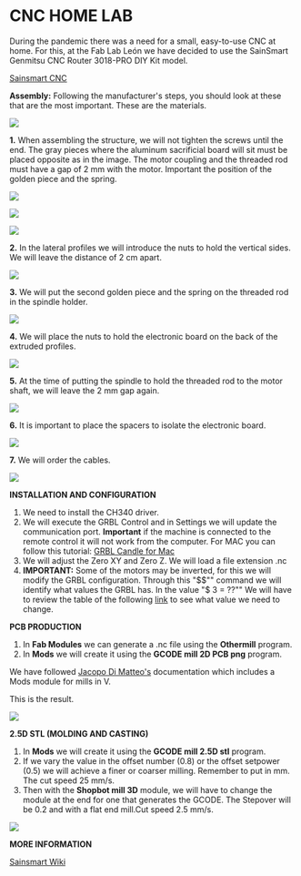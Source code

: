 # **CNC HOME LAB**

During the pandemic there was a need for a small, easy-to-use CNC at home. For this, at the Fab Lab León we have decided to use the SainSmart Genmitsu CNC Router 3018-PRO DIY Kit model.

[Sainsmart CNC](https://www.sainsmart.com/products/sainsmart-genmitsu-cnc-router-3018-pro-diy-kit)

**Assembly:**
Following the manufacturer's steps, you should look at these that are the most important. These are the materials.

![](https://i.imgur.com/wKPmRac.jpg)


**1.** When assembling the structure, we will not tighten the screws until the end. The gray pieces where the aluminum sacrificial board will sit must be placed opposite as in the image. The motor coupling and the threaded rod must have a gap of 2 mm with the motor. Important the position of the golden piece and the spring.

![](https://i.imgur.com/lHRJ6FP.jpg)

![](https://i.imgur.com/UdP0DpA.jpg)

![](https://i.imgur.com/y8OIuDE.jpg)

**2.** In the lateral profiles we will introduce the nuts to hold the vertical sides. We will leave the distance of 2 cm apart.

![](https://i.imgur.com/YIRxgvH.jpg)

**3.** We will put the second golden piece and the spring on the threaded rod in the spindle holder. 

![](https://i.imgur.com/zGWGpHY.jpg)

**4.** We will place the nuts to hold the electronic board on the back of the extruded profiles.

![](https://i.imgur.com/xPSuocI.jpg)

**5.** At the time of putting the spindle to hold the threaded rod to the motor shaft, we will leave the 2 mm gap again.

![](https://i.imgur.com/fLKVjof.jpg)

**6.** It is important to place the spacers to isolate the electronic board.

![](https://i.imgur.com/aw4Iy4l.jpg)

**7.** We will order the cables. 

![](https://i.imgur.com/fZOXMmG.jpg)

**INSTALLATION AND CONFIGURATION**

1. We need to install the CH340 driver.
2. We will execute the GRBL Control and in Settings we will update the communication port. **Important** if the machine is connected to the remote control it will not work from the computer. For MAC you can follow this tutorial:
[GRBL Candle for Mac](https://docs.sainsmart.com/article/zcyhab7a0k-how-to-install-grblcontrol-candle-for-mac)
3. We will adjust the Zero XY and Zero Z. We will load a file extension .nc
4. **IMPORTANT:** Some of the motors may be inverted, for this we will modify the GRBL configuration. Through this "$$""  command we will identify what values the GRBL has. In the value "$ 3 = ??"" We will have to review the table of the following [link](https://github.com/gnea/grbl/wiki/Grbl-v1.1-Configuration#3--direction-port-invert-mask) to see what value we need to change.

**PCB PRODUCTION**

1. In **Fab Modules** we can generate a .nc file using the **Othermill** program. 
2. In **Mods** we will create it using the **GCODE mill 2D PCB png** program.


We have followed [Jacopo Di Matteo's](http://fabacademy.org/2019/labs/waag/students/jacopo-dimatteo/assignments/week05/) documentation which includes a Mods module for mills in V.

This is the result.

![](https://i.imgur.com/JYk7TFk.jpg)

**2.5D STL (MOLDING AND CASTING)**

1. In **Mods** we will create it using the **GCODE mill 2.5D stl** program.
2. If we vary the value in the offset number (0.8) or the offset setpower (0.5) we will achieve a finer or coarser milling. Remember to put in mm. The cut speed 25 mm/s.
3. Then with the **Shopbot mill 3D** module, we will have to change the module at the end for one that generates the GCODE. The Stepover will be 0.2 and with a flat end mill.Cut speed 2.5 mm/s.

![](https://i.imgur.com/why4d9c.jpg)




**MORE INFORMATION**

[Sainsmart Wiki](http://wiki.sainsmart.com/index.php/101-60-280PRO)


